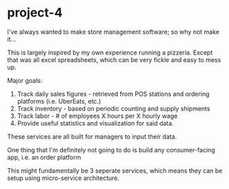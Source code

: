 # project-4
I've always wanted to make store management software; so why not make it...

This is largely inspired by my own experience running a pizzeria. Except that was all excel spreadsheets, which can be very fickle and easy to mess up.

Major goals:
1. Track daily sales figures - retrieved from POS stations and ordering platforms (i.e. UberEats, etc.)
2. Track inventory - based on periodic counting and supply shipments
3. Track labor - # of employees X hours per X hourly wage
4. Provide useful statistics and visualization for said data.

These services are all built for managers to input their data.

One thing that I'm definitely not going to do is build any consumer-facing app, i.e. an order platform

This might fundamentally be 3 seperate services, which means they can be setup using micro-service architecture.
